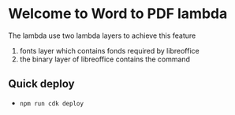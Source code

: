 # Welcome to Word to PDF lambda

The lambda use two lambda layers to achieve this feature

1. fonts layer which contains fonds required by libreoffice
2. the binary layer of libreoffice contains the command

## Quick deploy

 * `npm run cdk deploy`
